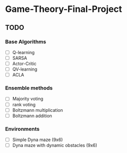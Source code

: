 # Game-Theory-Final-Project

## TODO

### Base Algorithms

  - [ ] Q-learning
  - [ ] SARSA
  - [ ] Actor-Critic
  - [ ] QV-learning
  - [ ] ACLA
 
 ### Ensemble methods
 
  - [ ] Majority voting
  - [ ] rank voting
  - [ ] Boltzmann multiplication
  - [ ] Boltzmann addition

### Environments
  
  - [ ] Simple Dyna maze (9x6)
  - [ ] Dyna maze with dynamic obstacles (9x6)

